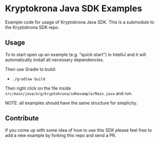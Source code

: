 # Kryptokrona Java SDK Examples
Example code for usage of Kryptokrona Java SDK. This is a submodule to the Kryptokrona SDK repo.

## Usage

To to start open up an example (e.g. "quick-start") in IntelliJ and it will automatically install all necessary dependencies.

Then use Gradle to build:

- `./gradlew build`

Then right click on the file inside `src/main/java/org/kryptokrona/sdkexample/Main.java` and run. 

NOTE: all examples should have the same structure for simplicity. 

## Contribute

If you come up with some idea of how to use this SDK please feel free to add a new example by forking this repo and send a PR.